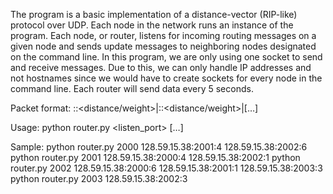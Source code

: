 The program is a basic implementation of a distance-vector (RIP-like) protocol over UDP. Each node in the network runs an instance of the program. Each node, or router, listens for incoming routing messages on a given node and sends update messages to neighboring nodes designated on the command line. In this program, we are only using one socket to send and receive messages. Due to this, we can only handle IP addresses and not hostnames since we would have to create sockets for every node in the command line. Each router will send data every 5 seconds.

Packet format:
<IP address>:<Port>:<distance/weight>|<IP address>:<Port>:<distance/weight>|[…]

Usage:
python router.py <listen_port> <interface1> <interface2> […]

Sample:
python router.py 2000 128.59.15.38:2001:4 128.59.15.38:2002:6
python router.py 2001 128.59.15.38:2000:4 128.59.15.38:2002:1
python router.py 2002 128.59.15.38:2000:6 128.59.15.38:2001:1 128.59.15.38:2003:3
python router.py 2003 128.59.15.38:2002:3